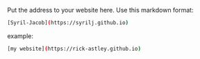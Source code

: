 Put the address to your website here. Use this markdown format:

```bash
[Syril-Jacob](https://syrilj.github.io)
```

example:
```bash
[my website](https://rick-astley.github.io)
```